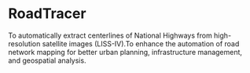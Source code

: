 # RoadTracer
To automatically extract centerlines of National Highways from high-resolution satellite images (LISS-IV).To enhance the automation of road network mapping for better urban planning, infrastructure management, and geospatial analysis.
